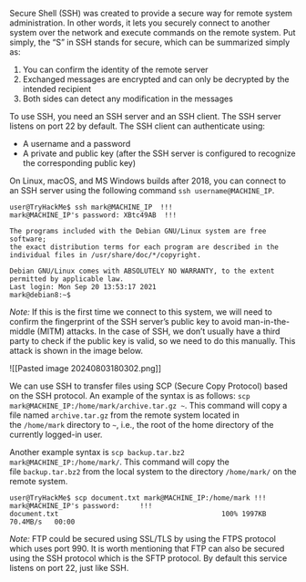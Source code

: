 Secure Shell (SSH) was created to provide a secure way for remote system administration. In other words, it lets you securely connect to another system over the network and execute commands on the remote system. Put simply, the “S” in SSH stands for secure, which can be summarized simply as:
1. You can confirm the identity of the remote server
2. Exchanged messages are encrypted and can only be decrypted by the intended recipient
3. Both sides can detect any modification in the messages

To use SSH, you need an SSH server and an SSH client. The SSH server listens on port 22 by default. The SSH client can authenticate using:
- A username and a password
- A private and public key (after the SSH server is configured to recognize the corresponding public key)

On Linux, macOS, and MS Windows builds after 2018, you can connect to an SSH server using the following command `ssh username@MACHINE_IP`.

```shell-session
user@TryHackMe$ ssh mark@MACHINE_IP  !!!
mark@MACHINE_IP's password: XBtc49AB  !!!

The programs included with the Debian GNU/Linux system are free software;
the exact distribution terms for each program are described in the
individual files in /usr/share/doc/*/copyright.

Debian GNU/Linux comes with ABSOLUTELY NO WARRANTY, to the extent
permitted by applicable law.
Last login: Mon Sep 20 13:53:17 2021
mark@debian8:~$ 
```

*Note:*
	If this is the first time we connect to this system, we will need to confirm the fingerprint of the SSH server’s public key to avoid man-in-the-middle (MITM) attacks. In the case of SSH, we don’t usually have a third party to check if the public key is valid, so we need to do this manually. This attack is shown in the image below.

![[Pasted image 20240803180302.png]]

We can use SSH to transfer files using SCP (Secure Copy Protocol) based on the SSH protocol. An example of the syntax is as follows: `scp mark@MACHINE_IP:/home/mark/archive.tar.gz ~`.
	This command will copy a file named `archive.tar.gz` from the remote system located in the `/home/mark` directory to `~`, i.e., the root of the home directory of the currently logged-in user.

Another example syntax is `scp backup.tar.bz2 mark@MACHINE_IP:/home/mark/`. This command will copy the file `backup.tar.bz2` from the local system to the directory `/home/mark/` on the remote system.
```shell-session
user@TryHackMe$ scp document.txt mark@MACHINE_IP:/home/mark !!!
mark@MACHINE_IP's password:     !!!
document.txt                                        100% 1997KB  70.4MB/s   00:00
```

*Note:*
	FTP could be secured using SSL/TLS by using the FTPS protocol which uses port 990. It is worth mentioning that FTP can also be secured using the SSH protocol which is the SFTP protocol. By default this service listens on port 22, just like SSH.
